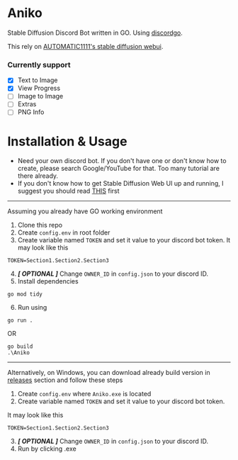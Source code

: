 # Aniko

Stable Diffusion Discord Bot written in GO. Using [discordgo](https://github.com/bwmarrin/discordgo).

This rely on [AUTOMATIC1111's stable diffusion webui](https://github.com/AUTOMATIC1111/stable-diffusion-webui).

### Currently support

- [x] Text to Image
- [x] View Progress
- [ ] Image to Image
- [ ] Extras
- [ ] PNG Info

# Installation & Usage

- Need your own discord bot. If you don't have one or don't know how to create, please search Google/YouTube for that. Too many tutorial are there already.
- If you don't know how to get Stable Diffusion Web UI up and running, I suggest you should read [THIS](https://github.com/AUTOMATIC1111/stable-diffusion-webui#installation-and-running) first

----

Assuming you already have GO working environment
1. Clone this repo
1. Create `config.env` in root folder
1. Create variable named `TOKEN` and set it value to your discord bot token.
It may look like this
```
TOKEN=Section1.Section2.Section3
```
4. ***[ OPTIONAL ]*** Change `OWNER_ID` in `config.json` to your discord ID.
5. Install dependencies
```
go mod tidy
```
6. Run using
```
go run .
```
OR
```
go build
.\Aniko
```

----

Alternatively, on Windows, you can download already build version in [releases](https://github.com/Meonako/Aniko/releases) section and follow these steps
1. Create `config.env` where `Aniko.exe` is located
1. Create variable named `TOKEN` and set it value to your discord bot token.

It may look like this
```
TOKEN=Section1.Section2.Section3
```
3. ***[ OPTIONAL ]*** Change `OWNER_ID` in `config.json` to your discord ID.
4. Run by clicking .exe
